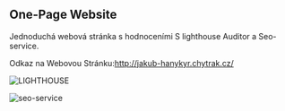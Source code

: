 __One-Page Website__
---------------------------------------------------------------------------------------------------

Jednoduchá webová stránka s hodnoceními S lighthouse Auditor a Seo-service.

Odkaz na Webovou Stránku:http://jakub-hanykyr.chytrak.cz/

![LIGHTHOUSE](https://user-images.githubusercontent.com/90202111/154990810-f044457e-0778-43f1-8519-2f8715d25820.PNG)


![seo-service](https://user-images.githubusercontent.com/90202111/154990836-ea03faaa-83dc-4ae4-8128-b39c2f02fc37.PNG)

